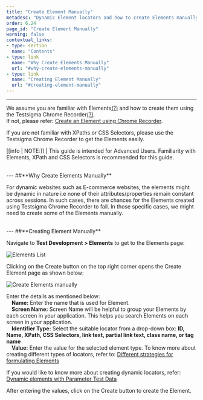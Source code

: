 ```yaml
---
title: "Create Element Manually"
metadesc: "Dynamic Element locators and how to create Elements manually in Testsigma."
order: 6.24
page_id: "Create Element Manually"
warning: false
contextual_links:
- type: section
  name: "Contents"
- type: link
  name: "Why Create Elements Manually"
  url: "#why-create-elements-manually"
- type: link
  name: "Creating Element Manually"
  url: "#creating-element-manually"
---
```


---
We assume you are familiar with Elements[(?)](https://testsigma.com/docs/elements/overview/) and how to create them using the Testsigma Chrome Recorder[(?)](https://testsigma.com/docs/test-step-recorder/install-chrome-extension/).<br>
If not, please refer: [Create an Element using Chrome Recorder](https://testsigma.com/docs/elements/web-apps/record-multiple-elements/).

If you are not familiar with XPaths or CSS Selectors, please use the Testsigma Chrome Recorder to get the Elements easily.

[[info | NOTE:]]
| This guide is intended for Advanced Users. Familiarity with Elements, XPath and CSS Selectors is recommended for this guide.

<br>
---
##**Why Create Elements Manually**

For dynamic websites such as E-commerce websites, the elements might be dynamic in nature i.e none of their attributes/properties remain constant across sessions. In such cases, there are chances for the Elements created using Testsigma Chrome Recorder to fail. In those specific cases, we might need to create some of the Elements manually.

<br>
---
##**Creating Element Manually**

Navigate to **Test Development > Elements** to get to the Elements page:

![Elements List](https://docs.testsigma.com/images/create-manually/elements-list.png)

Clicking on the Create button on the top right corner opens the Create Element page as shown below:

![Create Elements manually ](https://docs.testsigma.com/images/create-manually/element-create-manually.png)


Enter the details as mentioned below: <br>
&emsp;**Name:** Enter the name that is used for Element.<br>
&emsp;**Screen Name:** Screen Name will be helpful to group your Elements by each screen in your application. This helps you search Elements on each screen in your application.<br>
&emsp;**Identifier Type:** Select the suitable locator from a drop-down box: **ID, Name, XPath, CSS Selectors, link text, partial link text, class name, or tag name** <br>
&emsp;**Value:** Enter the value for the selected element type. To know more about creating different types of locators, refer to: [Different strategies for formulating Elements](https://testsigma.com/docs/elements/web-apps/creating-locators-manually-strategies/)

If you would like to know more about creating dynamic locators, refer: [Dynamic elements with Parameter Test Data](https://testsigma.com/docs/elements/dynamic-elements/with-parameter-test-data/)

After entering the values, click on the Create button to create the Element.

